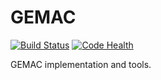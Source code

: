 # GEMAC

[![Build Status](https://travis-ci.org/ravijain056/GEMAC.svg?branch=master)](https://travis-ci.org/ravijain056/GEMAC)
[![Code Health](https://landscape.io/github/ravijain056/GEMAC/master/landscape.svg?style=flat)](https://landscape.io/github/ravijain056/GEMAC/master)


GEMAC implementation and tools.
